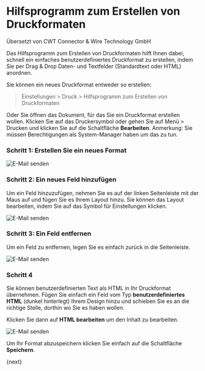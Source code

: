 # Hilfsprogramm zum Erstellen von Druckformaten

<span class="text-muted contributed-by">Übersetzt von CWT Connector & Wire Technology GmbH</span> 

Das Hilfsprogramm zum Erstellen von Druckformaten hilft Ihnen dabei, schnell ein einfaches benutzerdefiniertes Druckformat zu erstellen, indem Sie per Drag & Drop Daten- und Textfelder (Standardtext oder HTML) anordnen.

Sie können ein neues Druckformat entweder so erstellen:

> Einstellungen > Druck > Hilfsprogramm zum Erstellen von Druckformaten

Oder Sie öffnen das Dokument, für das Sie ein Druckformat erstellen wollen. Klicken Sie auf das Druckersymbol oder gehen Sie auf Menü > Drucken und klicken Sie auf die Schaltfläche **Bearbeiten**. Anmerkung: Sie müssen Berechtigungen als System-Manager haben um das zu tun.

### Schritt 1: Erstellen Sie ein neues Format

<img class="screenshot" alt="E-Mail senden" src="{{docs_base_url}}/assets/img/setup/print/print-format-builder-1.gif">

### Schritt 2: Ein neues Feld hinzufügen

Um ein Feld hinzuzufügen, nehmen Sie es auf der linken Seitenleiste mit der Maus auf und fügen Sie es Ihrem Layout hinzu. Sie können das Layout bearbeiten, indem Sie auf das Symbol für Einstellungen klicken.

<img class="screenshot" alt="E-Mail senden" src="{{docs_base_url}}/assets/img/setup/print/print-format-builder-2.gif">

### Schritt 3: Ein Feld entfernen

Um ein Feld zu entfernen, legen Sie es einfach zurück in die Seitenleiste.

<img class="screenshot" alt="E-Mail senden" src="{{docs_base_url}}/assets/img/setup/print/print-format-builder-3.gif">

### Schritt 4 

Sie können benutzerdefinierten Text als HTML in Ihr Druckformat übernehmen. Fügen Sie einfach ein Feld vom Typ **benutzerdefiniertes HTML** (dunkel hinterlegt) Ihrem Design hinzu und schieben Sie es an die richtige Stelle, dorthin wo Sie es haben wollen.

Klicken Sie dann auf **HTML bearbeiten** um den Inhalt zu bearbeiten.

<img class="screenshot" alt="E-Mail senden" src="{{docs_base_url}}/assets/img/setup/print/print-format-builder-4.gif">

Um Ihr Format abzuspeichern klicken Sie einfach auf die Schaltfläche **Speichern**.

{next}
